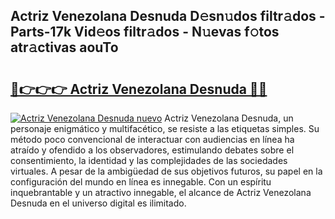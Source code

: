## Actriz Venezolana Desnuda D𝚎sn𝚞dos filtr𝚊dos - Parts-17k Vid𝚎os filtr𝚊dos - N𝚞evas f𝚘tos atr𝚊ctivas aouTo

# <h2><a href="http://mb6z12y.tromn.icu/?c=Actriz+Venezolana+Desnuda">🔗👉👉👉 Actriz Venezolana Desnuda 🔗🔗</a></h2>

[![Actriz Venezolana Desnuda nuevo](https://i.imgur.com/pEAQMta.gif)](http://mb6z12y.tromn.icu/?c=Actriz+Venezolana+Desnuda)
Actriz Venezolana Desnuda, un personaje enigmático y multifacético, se resiste a las etiquetas simples. Su método poco convencional de interactuar con audiencias en línea ha atraído y ofendido a los observadores, estimulando debates sobre el consentimiento, la identidad y las complejidades de las sociedades virtuales. A pesar de la ambigüedad de sus objetivos futuros, su papel en la configuración del mundo en línea es innegable. Con un espíritu inquebrantable y un atractivo innegable, el alcance de Actriz Venezolana Desnuda en el universo digital es ilimitado.
